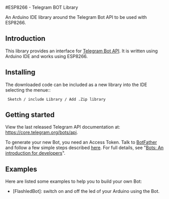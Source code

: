 #ESP8266 - Telegram BOT Library

An Arduino IDE library around the Telegram Bot API to be used with ESP8266.




## Introduction

This library provides an interface for [Telegram Bot API](https://core.telegram.org/bots/api). It is written using Arduino IDE and works using ESP8266.



## Installing

The downloaded code can be included as a new library into the IDE selecting the menue::

     Sketch / include Library / Add .Zip library	


## Getting started

View the last released Telegram API documentation at: https://core.telegram.org/bots/api.

To generate your new Bot, you need an Access Token. Talk to [BotFather](https://telegram.me/botfather) and follow a few simple steps described [here](https://core.telegram.org/bots#botfather).
For full details, see "[Bots: An introduction for developers](https://core.telegram.org/bots)".


## Examples

Here are listed some examples to help you to build your own Bot:

- [FlashledBot]: switch on and off the led of your Arduino using the Bot.










